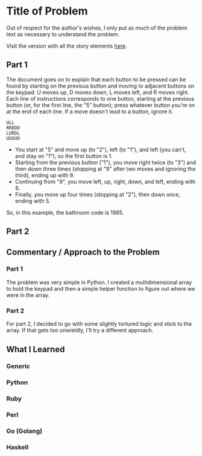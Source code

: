 # Title of Problem

Out of respect for the author's wishes, I only put as much of the problem text as necessary to understand the problem.

Visit the version with all the story elements [here](https://adventofcode.com/2016/day/2).

## Part 1
The document goes on to explain that each button to be pressed can be found by starting on the previous button and moving to adjacent buttons on the keypad: U moves up, D moves down, L moves left, and R moves right. Each line of instructions corresponds to one button, starting at the previous button (or, for the first line, the "5" button); press whatever button you're on at the end of each line. If a move doesn't lead to a button, ignore it.

    ULL
    RRDDD
    LURDL
    UUUUD

- You start at "5" and move up (to "2"), left (to "1"), and left (you can't, and stay on "1"), so the first button is 1.
- Starting from the previous button ("1"), you move right twice (to "3") and then down three times (stopping at "9" after two moves and ignoring the third), ending up with 9.
- Continuing from "9", you move left, up, right, down, and left, ending with 8.
- Finally, you move up four times (stopping at "2"), then down once, ending with 5.

So, in this example, the bathroom code is 1985.

## Part 2

## Commentary / Approach to the Problem
### Part 1 ###
The problem was very simple in Python. I created a multidimensional array to hold the keypad and then a simple helper function to figure out where we were in the array. 

### Part 2 ###
For part 2, I decided to go with some slightly tortured logic and stick to the array. If that gets too unwieldly, I'll try a different approach. 
## What I Learned

### Generic

### Python

### Ruby

### Perl

### Go (Golang)

### Haskell
